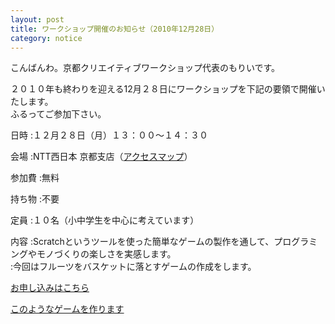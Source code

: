 ```yaml
---
layout: post
title: ワークショップ開催のお知らせ（2010年12月28日）
category: notice
---
```


こんばんわ。京都クリエイティブワークショップ代表のもりいです。  

２０１０年も終わりを迎える12月２８日にワークショップを下記の要領で開催いたします。  
ふるってご参加下さい。  

日時
:１２月２８日（月）１３：００～１４：３０

会場
:NTT西日本 京都支店（[アクセスマップ](http://www.ntt-west.co.jp/kyoto/access/map/index.html)）

参加費
:無料

持ち物
:不要

定員
:１０名（小中学生を中心に考えています）

内容
:Scratchというツールを使った簡単なゲームの製作を通して、プログラミングやモノづくりの楽しさを実感します。  
:今回はフルーツをバスケットに落とすゲームの作成をします。  

[お申し込みはこちら](https://spreadsheets.google.com/viewform?formkey=dFEtbGNobzhoQWEzS2Zob2pSbGx0TVE6MQ#gid=0)  

[このようなゲームを作ります](http://gyazo.com/6123e4282790e090b1d19024b0580d80)  